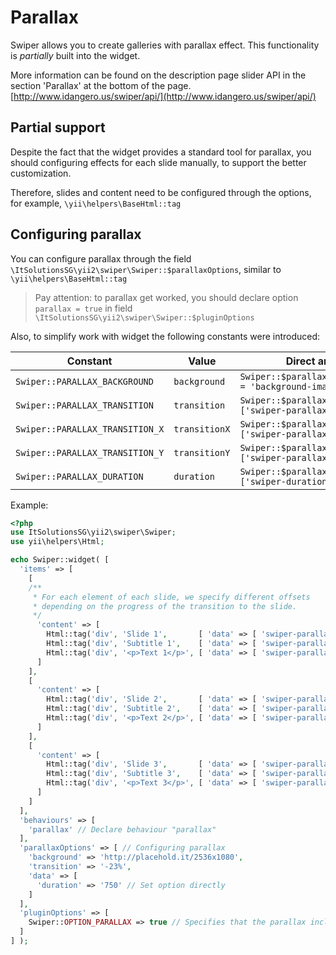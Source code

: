 # Parallax

Swiper allows you to create galleries with parallax effect. 
This functionality is *partially* built into the widget.

More information can be found on the description page slider API
in the section 'Parallax' at the bottom of the page. [http://www.idangero.us/swiper/api/](http://www.idangero.us/swiper/api/)

## Partial support

Despite the fact that the widget provides a standard tool for parallax,
you should configuring effects for each slide manually,
to support the better customization.

Therefore, slides and content need to be configured through the options, for example, `\yii\helpers\BaseHtml::tag`

## Configuring parallax

You can configure parallax through the field `\ItSolutionsSG\yii2\swiper\Swiper::$parallaxOptions`, similar to `\yii\helpers\BaseHtml::tag`

> Pay attention: to parallax get worked, 
  you should declare option `parallax = true` in field `\ItSolutionsSG\yii2\swiper\Swiper::$pluginOptions`

Also, to simplify work with widget the following constants were introduced:

| Constant                        | Value         | Direct analogue                                                   |
|---------------------------------|---------------|-------------------------------------------------------------------|
| `Swiper::PARALLAX_BACKGROUND`   | `background`  | `Swiper::$parallaxOptions['style'] = 'background-image:url(...)'` |
| `Swiper::PARALLAX_TRANSITION`   | `transition`  | `Swiper::$parallaxOptions['data']['swiper-parallax']`             |
| `Swiper::PARALLAX_TRANSITION_X` | `transitionX` | `Swiper::$parallaxOptions['data']['swiper-parallax-x']`           |
| `Swiper::PARALLAX_TRANSITION_Y` | `transitionY` | `Swiper::$parallaxOptions['data']['swiper-parallax-y']`           |
| `Swiper::PARALLAX_DURATION`     | `duration`    | `Swiper::$parallaxOptions['data']['swiper-duration']`             |


Example:

```PHP
<?php
use ItSolutionsSG\yii2\swiper\Swiper;
use yii\helpers\Html;

echo Swiper::widget( [
  'items' => [
    [
    /**
     * For each element of each slide, we specify different offsets
     * depending on the progress of the transition to the slide.
     */
      'content' => [
        Html::tag('div', 'Slide 1',       [ 'data' => [ 'swiper-parallax' => -100 ] ] ),
        Html::tag('div', 'Subtitle 1',    [ 'data' => [ 'swiper-parallax' => -200 ] ] ),
        Html::tag('div', '<p>Text 1</p>', [ 'data' => [ 'swiper-parallax' => -300 ] ] ),
      ]
    ],
    [
      'content' => [
        Html::tag('div', 'Slide 2',       [ 'data' => [ 'swiper-parallax' => -100 ] ] ),
        Html::tag('div', 'Subtitle 2',    [ 'data' => [ 'swiper-parallax' => -200 ] ] ),
        Html::tag('div', '<p>Text 2</p>', [ 'data' => [ 'swiper-parallax' => -300 ] ] ),
      ]
    ],
    [
      'content' => [
        Html::tag('div', 'Slide 3',       [ 'data' => [ 'swiper-parallax' => -100 ] ] ),
        Html::tag('div', 'Subtitle 3',    [ 'data' => [ 'swiper-parallax' => -200 ] ] ),
        Html::tag('div', '<p>Text 3</p>', [ 'data' => [ 'swiper-parallax' => -300 ] ] ),
      ]
    ]
  ],
  'behaviours' => [
    'parallax' // Declare behaviour "parallax"
  ],
  'parallaxOptions' => [ // Configuring parallax
    'background' => 'http://placehold.it/2536x1080',
    'transition' => '-23%',
    'data' => [
      'duration' => '750' // Set option directly
    ]
  ],
  'pluginOptions' => [
    Swiper::OPTION_PARALLAX => true // Specifies that the parallax included
  ]
] );
```

